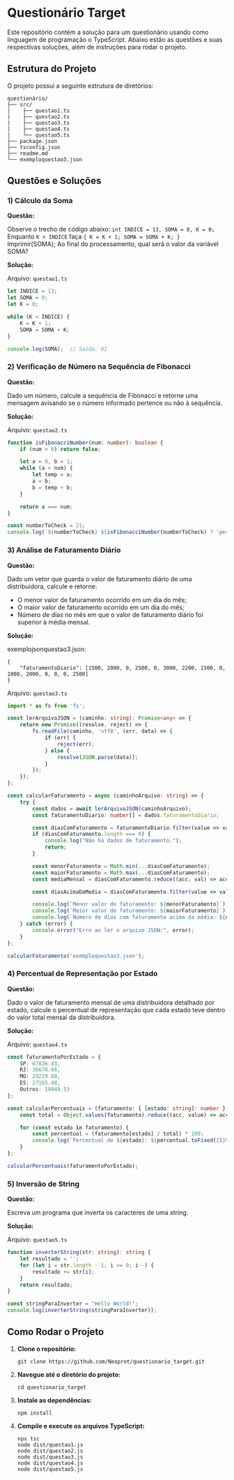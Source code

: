 # Questionário Target

Este repositório contém a solução para um questionário usando como linguagem de programação o TypeScript. Abaixo estão as questões e suas respectivas soluções, além de instruções para rodar o projeto.

## Estrutura do Projeto

O projeto possui a seguinte estrutura de diretórios:

```
questionário/
├── src/
|    ├── questao1.ts
|    ├── questao2.ts
|    ├── questao3.ts
|    ├── questao4.ts
|    └── questao5.ts
├── package.json
├── tsconfig.json
├── readme.md  
└── exemploquestao3.json
```

## Questões e Soluções

### 1) Cálculo da Soma

**Questão:**

Observe o trecho de código abaixo: `int INDICE = 13, SOMA = 0, K = 0;`
Enquanto `K < INDICE` faça `{ K = K + 1; SOMA = SOMA + K; }`
Imprimir(SOMA);
Ao final do processamento, qual será o valor da variável SOMA?

**Solução:**

Arquivo: `questao1.ts`

```typescript
let INDICE = 13;
let SOMA = 0;
let K = 0;

while (K < INDICE) {
    K = K + 1;
    SOMA = SOMA + K;
}

console.log(SOMA);  // Saída: 91
```

### 2) Verificação de Número na Sequência de Fibonacci

**Questão:**

Dado um número, calcule a sequência de Fibonacci e retorne uma mensagem avisando se o número informado pertence ou não à sequência.

**Solução:**

Arquivo: `questao2.ts`

```typescript
function isFibonacciNumber(num: number): boolean {
    if (num < 0) return false;

    let a = 0, b = 1;
    while (a < num) {
        let temp = a;
        a = b;
        b = temp + b;
    }

    return a === num;
}

const numberToCheck = 21; 
console.log(`${numberToCheck} ${isFibonacciNumber(numberToCheck) ? 'pertence' : 'não pertence'} à sequência de Fibonacci.`);
```

### 3) Análise de Faturamento Diário

**Questão:**

Dado um vetor que guarda o valor de faturamento diário de uma distribuidora, calcule e retorne:
- O menor valor de faturamento ocorrido em um dia do mês;
- O maior valor de faturamento ocorrido em um dia do mês;
- Número de dias no mês em que o valor de faturamento diário foi superior à média mensal.

**Solução:**

exemplojsonquestao3.json:
```
{
    "faturamentoDiario": [1500, 2000, 0, 2500, 0, 3000, 2200, 1500, 0, 1800, 2000, 0, 0, 0, 2500]
}
```

Arquivo: `questao3.ts`

```typescript
import * as fs from 'fs';

const lerArquivoJSON = (caminho: string): Promise<any> => {
    return new Promise((resolve, reject) => {
        fs.readFile(caminho, 'utf8', (err, data) => {
            if (err) {
                reject(err);
            } else {
                resolve(JSON.parse(data));
            }
        });
    });
};

const calcularFaturamento = async (caminhoArquivo: string) => {
    try {
        const dados = await lerArquivoJSON(caminhoArquivo);
        const faturamentoDiario: number[] = dados.faturamentoDiario;

        const diasComFaturamento = faturamentoDiario.filter(value => value > 0);
        if (diasComFaturamento.length === 0) {
            console.log("Não há dados de faturamento.");
            return;
        }

        const menorFaturamento = Math.min(...diasComFaturamento);
        const maiorFaturamento = Math.max(...diasComFaturamento);
        const mediaMensal = diasComFaturamento.reduce((acc, val) => acc + val, 0) / diasComFaturamento.length;

        const diasAcimaDaMedia = diasComFaturamento.filter(value => value > mediaMensal).length;

        console.log(`Menor valor de faturamento: ${menorFaturamento}`);
        console.log(`Maior valor de faturamento: ${maiorFaturamento}`);
        console.log(`Número de dias com faturamento acima da média: ${diasAcimaDaMedia}`);
    } catch (error) {
        console.error("Erro ao ler o arquivo JSON:", error);
    }
};

calcularFaturamento('exemploquestao3.json');
```

### 4) Percentual de Representação por Estado

**Questão:**

Dado o valor de faturamento mensal de uma distribuidora detalhado por estado, calcule o percentual de representação que cada estado teve dentro do valor total mensal da distribuidora.

**Solução:**

Arquivo: `questao4.ts`

```typescript
const faturamentoPorEstado = {
    SP: 67836.43,
    RJ: 36678.66,
    MG: 29229.88,
    ES: 27165.48,
    Outros: 19849.53
};

const calcularPercentuais = (faturamento: { [estado: string]: number }) => {
    const total = Object.values(faturamento).reduce((acc, value) => acc + value, 0);

    for (const estado in faturamento) {
        const percentual = (faturamento[estado] / total) * 100;
        console.log(`Percentual de ${estado}: ${percentual.toFixed(2)}%`);
    }
};

calcularPercentuais(faturamentoPorEstado);
```

### 5) Inversão de String

**Questão:**

Escreva um programa que inverta os caracteres de uma string.

**Solução:**

Arquivo: `questao5.ts`

```typescript
function inverterString(str: string): string {
    let resultado = '';
    for (let i = str.length - 1; i >= 0; i--) {
        resultado += str[i];
    }
    return resultado;
}

const stringParaInverter = "Hello World!";
console.log(inverterString(stringParaInverter));
```

## Como Rodar o Projeto

1. **Clone o repositório:**

    ```git clone https://github.com/Neoprot/questionario_target.git```

2. **Navegue até o diretório do projeto:**

    ```cd questionario_target```

3. **Instale as dependências:**

    ```npm install```

4. **Compile e execute os arquivos TypeScript:**

    ```script
    npx tsc
    node dist/questao1.js
    node dist/questao2.js
    node dist/questao3.js
    node dist/questao4.js
    node dist/questao5.js
    ```
